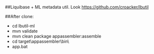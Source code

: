 ##Liquibase + ML metadata util.
Look https://github.com/croacker/lbutil

##After clone:
* cd lbutil-ml
* mvn validate
* mvn clean package appassembler:assemble
* cd target\appassembler\bin\
* app.bat